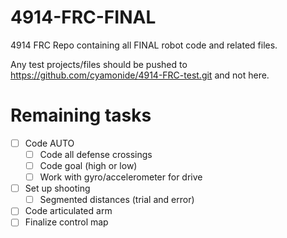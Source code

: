 # 4914-FRC-FINAL
4914 FRC Repo containing all FINAL robot code and related files.

Any test projects/files should be pushed to https://github.com/cyamonide/4914-FRC-test.git and not here.

# Remaining tasks
- [ ] Code AUTO
	- [ ] Code all defense crossings
	- [ ] Code goal (high or low)
	- [ ] Work with gyro/accelerometer for drive
- [ ] Set up shooting
	- [ ] Segmented distances (trial and error)
- [ ] Code articulated arm
- [ ] Finalize control map
